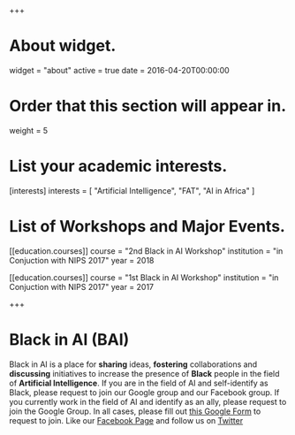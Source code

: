 +++
# About widget.
widget = "about"
active = true
date = 2016-04-20T00:00:00

# Order that this section will appear in.
weight = 5

# List your academic interests.
[interests]
  interests = [
    "Artificial Intelligence",
    "FAT",
    "AI in Africa"
  ]

# List of Workshops and Major Events.
[[education.courses]]
  course = "2nd Black in AI Workshop"
  institution = "in Conjuction with NIPS 2017"
  year = 2018

[[education.courses]]
  course = "1st Black in AI Workshop"
  institution = "in Conjuction with NIPS 2017"
  year = 2017

+++

# Black in AI (BAI)

Black in AI is a place for __sharing__ ideas, __fostering__ collaborations and __discussing__ initiatives to increase the presence of __Black__ people in the field of __Artificial Intelligence__.
If you are in the field of AI and self-identify as Black, please request to join our Google group and our Facebook group.
If you currently work in the field of AI and identify as an ally, please request to join the Google Group. In all cases, please fill out [this Google Form](https://goo.gl/forms/CMDkD5CuLjc0IAJi1) to request to join.
Like our [Facebook Page](https://www.facebook.com/blackinai/) and follow us on [Twitter](https://twitter.com/black_in_ai)
